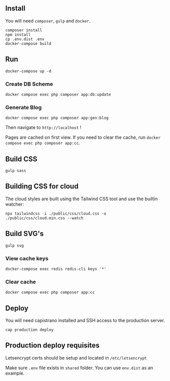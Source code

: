 ## Install

You will need `composer`, `gulp` and `docker`.

```shell
composer install
npm install
cp .env.dist .env
docker-compose build
```

## Run
```shell
docker-compose up -d
```

### Create DB Scheme
```shell
docker compose exec php composer app:db:update
```

### Generate Blog
```shell
docker compose exec php composer app:gen:blog
```

Then navigate to `http://localhost` !

Pages are cached on first view.
If you need to clear the cache, run `docker compose exec php composer app:cc`.

## Build CSS

```shell
gulp sass
```

## Building CSS for cloud

The cloud styles are built using the Tailwind CSS tool and use the builtin watcher:

```shell
npx tailwindcss -i ./public/css/cloud.css -o ./public/css/cloud.min.css --watch
```

## Build SVG's
```shell
gulp svg
```

### View cache keys

```shell
docker-compose exec redis redis-cli keys '*'
```

### Clear cache

```shell
docker compose exec php composer app:cc
```

## Deploy

You will need capistrano installed and SSH access to the production server.

```shell
cap production deploy
```

## Production deploy requisites

Letsencrypt certs should be setup and located in `/etc/letsencrypt`

Make sure `.env` file exists in `shared` folder. You can use `env.dist` as an example.
